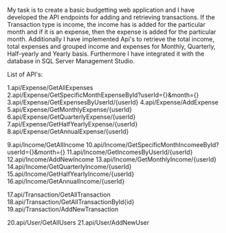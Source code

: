 My task is to create a basic budgetting web application and I have developed the API endpoints for adding and retrieving transactions.
If the Transaction type is income, the income has is added for the particular month and if it is an expense, then the expense is added for the particular month. 
Additionally I have implemented Api's to retrieve the total income, total expenses and grouped income and expenses for Monthly, Quarterly, Half-yearly and Yearly basis. 
Furthermore I have integrated it with the database in SQL Server Management Studio.

List of API's:

1.api/Expense/GetAllExpenses
2.api/Expense/GetSpecificMonthExpenseById?userId={}&month={}
3.api/Expense/GetExpensesByUserId/{userId}
4.api/Expense/AddExpense
5.api/Expense/GetMonthlyExpense/{userId}
6.api/Expense/GetQuarterlyExpense/{userId}
7.api/Expense/GetHalfYearlyExpense/{userId}
8.api/Expense/GetAnnualExpense/{userId}

9.api/Income/GetAllIncome
10.api/Income/GetSpecificMonthIncomeeById?userId={}&month={}
11.api/Income/GetIncomesByUserId/{userId}
12.api/Income/AddNewIncome
13.api/Income/GetMonthlyIncome/{userId}
14.api/Income/GetQuarterlyIncome/{userId}
15.api/Income/GetHalfYearlyIncome/{userId}
16.api/Income/GetAnnualIncome/{userId}

17.api/Transaction/GetAllTransaction
18.api/Transaction/GetAllTransactionById{id}
19.api/Transaction/AddNewTransaction

20.api/User/GetAllUsers
21.api/User/AddNewUser






